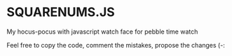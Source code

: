 # SQUARENUMS.JS

My hocus-pocus with javascript watch face for pebble time watch

Feel free to copy the code, comment the mistakes, propose the changes (-:
